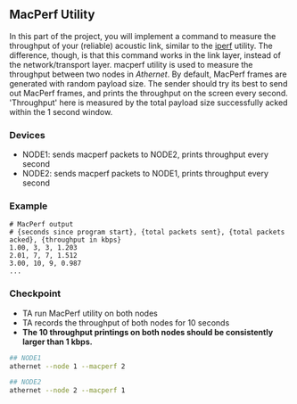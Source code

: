 ## MacPerf Utility

In this part of the project, you will implement a command to measure the throughput of your (reliable) acoustic link, similar to the [iperf](iperf.fr) utility. The difference, though, is that this command works in the link layer, instead of the network/transport layer.
macperf utility is used to measure the throughput between two nodes in *Athernet*. By default, MacPerf frames are generated with random payload size. The sender should try its best to send out MacPerf frames, and prints the throughput on the screen every second. 'Throughput' here is measured by the total payload size successfully acked within the 1 second window.

### Devices
- NODE1: sends macperf packets to NODE2, prints throughput every second
- NODE2: sends macperf packets to NODE1, prints throughput every second

### Example
```
# MacPerf output
# {seconds since program start}, {total packets sent}, {total packets acked}, {throughput in kbps}
1.00, 3, 3, 1.203
2.01, 7, 7, 1.512
3.00, 10, 9, 0.987
...
```

### Checkpoint
- TA run MacPerf utility on both nodes
- TA records the throughput of both nodes for 10 seconds
- **The 10 throughput printings on both nodes should be consistently larger than 1 kbps.**


```sh
## NODE1
athernet --node 1 --macperf 2

## NODE2
athernet --node 2 --macperf 1
```
